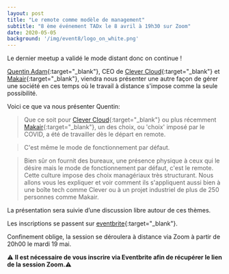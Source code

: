 ```yaml
---
layout: post
title: "Le remote comme modèle de management"
subtitle: "8 ème événement TADx le 8 avril à 19h30 sur Zoom"
date: 2020-05-05
background: '/img/event8/logo_on_white.png'
---
```

Le dernier meetup a validé le mode distant donc on continue !

[Quentin Adam](https://twitter.com/waxzce){:target="_blank"}, CEO de [Clever Cloud](https://www.clever-cloud.com){:target="_blank"} et [Makair](https://makair.life/){:target="_blank"}, viendra nous présenter une autre façon de gérer une société en ces temps où le travail à distance s'impose comme la seule possibilité.

Voici ce que va nous présenter Quentin:

>Que ce soit pour [Clever Cloud](https://www.clever-cloud.com){:target="_blank"} ou plus récemment [Makair](https://makair.life/){:target="_blank"}, un des choix, ou 'choix' imposé par le COVID, a été de travailler dès le départ en remote. 

>C'est même le mode de fonctionnement par défaut. 

>Bien sûr on fournit des bureaux, une présence physique à ceux qui le désire mais le mode de fonctionnement par défaut, c'est le remote. Cette culture impose des choix managériaux très structurant. Nous allons vous les expliquer et voir comment ils s'appliquent aussi bien à une boîte tech comme Clever ou à un projet industriel de plus de 250 personnes comme Makair.

La présentation sera suivie d’une discussion libre autour de ces thèmes.

Les inscriptions se passent sur [eventbrite](https://www.eventbrite.fr/e/billets-le-remote-comme-modele-de-management-104429788308){:target="_blank"}.

Confinement oblige, la session se déroulera à distance via Zoom à partir de 20h00 le mardi 19 mai.

⚠️ **Il est nécessaire de vous inscrire via Eventbrite afin de récupérer le lien de la session Zoom.**⚠️ 